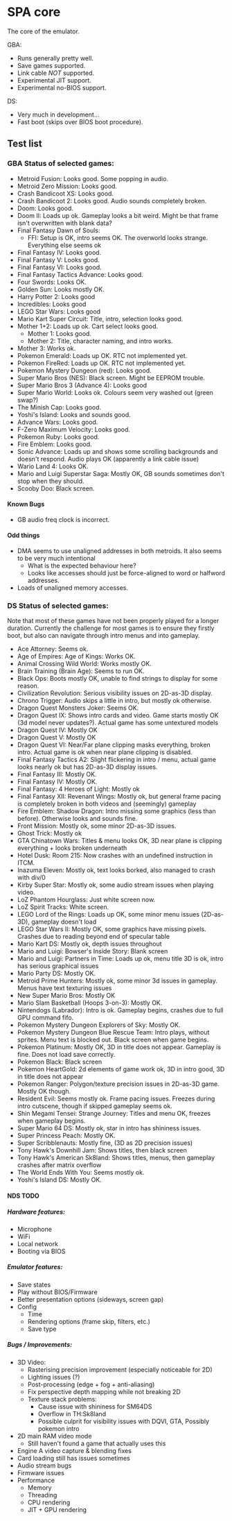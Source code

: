 # SPA core
The core of the emulator.

GBA:
- Runs generally pretty well.
- Save games supported.
- Link cable _NOT_ supported.
- Experimental JIT support.
- Experimental no-BIOS support.

DS:
- Very much in development...
- Fast boot (skips over BIOS boot procedure).

## Test list

### GBA Status of selected games:
- Metroid Fusion: Looks good. Some popping in audio.
- Metroid Zero Mission: Looks good.
- Crash Bandicoot XS: Looks good.
- Crash Bandicoot 2: Looks good. Audio sounds completely broken.
- Doom: Looks good.
- Doom II: Loads up ok. Gameplay looks a bit weird. Might be that frame isn't overwritten with blank data?
- Final Fantasy Dawn of Souls:
    - FFI: Setup is OK, intro seems OK. The overworld looks strange. Everything else seems ok
- Final Fantasy IV: Looks good.
- Final Fantasy V: Looks good.
- Final Fantasy VI: Looks good.
- Final Fantasy Tactics Advance: Looks good.
- Four Swords: Looks OK.
- Golden Sun: Looks mostly OK.
- Harry Potter 2: Looks good
- Incredibles: Looks good
- LEGO Star Wars: Looks good
- Mario Kart Super Circuit: Title, intro, selection looks good.
- Mother 1+2: Loads up ok. Cart select looks good.
    - Mother 1: Looks good.
    - Mother 2: Title, character naming, and intro works.
- Mother 3: Works ok.
- Pokemon Emerald: Loads up OK. RTC not implemented yet.
- Pokemon FireRed: Loads up OK. RTC not implemented yet.
- Pokemon Mystery Dungeon (red): Looks good.
- Super Mario Bros (NES): Black screen. Might be EEPROM trouble.
- Super Mario Bros 3 (Advance 4): Looks good
- Super Mario World: Looks ok. Colours seem very washed out (green swap?)
- The Minish Cap: Looks good.
- Yoshi's Island: Looks and sounds good.
- Advance Wars: Looks good.
- F-Zero Maximum Velocity: Looks good.
- Pokemon Ruby: Looks good.
- Fire Emblem: Looks good.
- Sonic Advance: Loads up and shows some scrolling backgrounds and doesn't respond. Audio plays OK (apparently a link cable issue)
- Wario Land 4: Looks OK.
- Mario and Luigi Superstar Saga: Mostly OK, GB sounds sometimes don't stop when they should.
- Scooby Doo: Black screen.

#### Known Bugs
- GB audio freq clock is incorrect.

#### Odd things
- DMA seems to use unaligned addresses in both metroids. It also seems to be very much intentional
    - What is the expected behaviour here?
    - Looks like accesses should just be force-aligned to word or halfword addresses.
- Loads of unaligned memory accesses.

### DS Status of selected games:
Note that most of these games have not been properly played for a longer duration. Currently the challenge for most games is to ensure they firstly boot, but also can navigate through intro menus and into gameplay.

- Ace Attorney: Seems ok.
- Age of Empires: Age of Kings: Works OK.
- Animal Crossing Wild World: Works mostly OK.
- Brain Training (Brain Age): Seems to run OK.
- Black Ops: Boots mostly OK, unable to find strings to display for some reason.
- Civilization Revolution: Serious visibility issues on 2D-as-3D display.
- Chrono Trigger: Audio skips a little in intro, but mostly ok otherwise.
- Dragon Quest Monsters Joker: Seems OK.
- Dragon Quest IX: Shows intro cards and video. Game starts mostly OK (3d model never updates?). Actual game has some untextured models
- Dragon Quest IV: Mostly OK
- Dragon Quest V: Mostly OK
- Dragon Quest VI: Near/Far plane clipping masks everything, broken intro. Actual game is ok when near plane clipping is disabled.
- Final Fantasy Tactics A2: Slight flickering in intro / menu, actual game looks nearly ok but has 2D-as-3D display issues.
- Final Fantasy III: Mostly OK.
- Final Fantasy IV: Mostly OK.
- Final Fantasy: 4 Heroes of Light: Mostly ok
- Final Fantasy XII: Revenant Wings: Mostly ok, but general frame pacing is completely broken in both videos and (seemingly) gameplay
- Fire Emblem: Shadow Dragon: Intro missing some graphics (less than before). Otherwise looks and sounds fine.
- Front Mission: Mostly ok, some minor 2D-as-3D issues.
- Ghost Trick: Mostly ok
- GTA Chinatown Wars: Titles & menu looks OK, 3D near plane is clipping everything + looks broken underneath
- Hotel Dusk: Room 215: Now crashes with an undefined instruction in ITCM.
- Inazuma Eleven: Mostly ok, text looks borked, also managed to crash with div/0
- Kirby Super Star: Mostly ok, some audio stream issues when playing video.
- LoZ Phantom Hourglass: Just white screen now.
- LoZ Spirit Tracks: White screen.
- LEGO Lord of the Rings: Loads up OK, some minor menu issues (2D-as-3D), gameplay doesn't load
- LEGO Star Wars II: Mostly OK, some graphics have missing pixels. Crashes due to reading beyond end of specular table
- Mario Kart DS: Mostly ok, depth issues throughout
- Mario and Luigi: Bowser's Inside Story: Blank screen
- Mario and Luigi: Partners in Time: Loads up ok, menu title 3D is ok, intro has serious graphical issues
- Mario Party DS: Mostly OK.
- Metroid Prime Hunters: Mostly ok, some minor 3d issues in gameplay. Menus have text texturing issues
- New Super Mario Bros: Mostly OK
- Mario Slam Basketball (Hoops 3-on-3): Mostly OK.
- Nintendogs (Labrador): Intro is ok. Gameplay begins, crashes due to full GPU command fifo.
- Pokemon Mystery Dungeon Explorers of Sky: Mostly OK.
- Pokemon Mystery Dungeon Blue Rescue Team: Intro plays, without sprites. Menu text is blocked out. Black screen when game begins.
- Pokemon Platinum: Mostly OK, 3D in title does not appear. Gameplay is fine. Does not load save correctly.
- Pokemon Black: Black screen
- Pokemon HeartGold: 2d elements of game work ok, 3D in intro good, 3D in title does not appear
- Pokemon Ranger: Polygon/texture precision issues in 2D-as-3D game. Mostly OK though.
- Resident Evil: Seems mostly ok. Frame pacing issues. Freezes during intro cutscene, though if skipped gameplay seems ok.
- Shin Megami Tensei: Strange Journey: Titles and menu OK, freezes when gameplay begins.
- Super Mario 64 DS: Mostly ok, star in intro has shininess issues.
- Super Princess Peach: Mostly OK.
- Super Scribblenauts: Mostly fine, (3D as 2D precision issues)
- Tony Hawk's Downhill Jam: Shows titles, then black screen
- Tony Hawk's American Sk8land: Shows titles, menus, then gameplay crashes after matrix overflow
- The World Ends With You: Seems mostly ok.
- Yoshi's Island DS: Mostly OK.

#### NDS TODO

##### Hardware features:
- Microphone
- WiFi
- Local network
- Booting via BIOS

##### Emulator features:
- Save states
- Play without BIOS/Firmware
- Better presentation options (sideways, screen gap)
- Config
    - Time
    - Rendering options (frame skip, filters, etc.)
    - Save type

##### Bugs / Improvements:
- 3D Video:
    - Rasterising precision improvement (especially noticeable for 2D)
    - Lighting issues (?)
    - Post-processing (edge + fog + anti-aliasing)
    - Fix perspective depth mapping while not breaking 2D
    - Texture stack problems:
        - Cause issue with shininess for SM64DS
        - Overflow in TH:Sk8land
        - Possible culprit for visibility issues with DQVI, GTA, Possibly pokemon intro
- 2D main RAM video mode
    - Still haven't found a game that actually uses this
- Engine A video capture & blending fixes
- Card loading still has issues sometimes
- Audio stream bugs
- Firmware issues
- Performance
    - Memory
    - Threading
    - CPU rendering
    - JIT + GPU rendering
